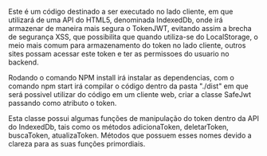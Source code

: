 Este é um código destinado a ser executado no lado cliente, em que utilizará de uma API do HTML5, denominada IndexedDb, onde irá armazenar de maneira mais segura o TokenJWT, evitando assim a brecha de segurança XSS, que possibilita que quando utiliza-se do LocalStorage, o meio mais comum para armazenamento do token no lado cliente, outros sites possam acessar este token e ter as permissoes do usuario no backend.


Rodando o comando NPM install irá instalar as dependencias, com o comando npm start irá compilar o código dentro da pasta "./dist" em que será possivel utilizar do código em um cliente web, criar a classe SafeJwt passando como atributo o token.

Esta classe possui algumas funções de manipulação do token dentro da API do IndexedDb, tais como os métodos adicionaToken, deletarToken, buscaToken, atualizaToken. Métodos que possuem esses nomes devido a clareza para as suas funções primordiais.